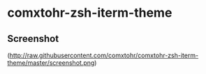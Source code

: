 # comxtohr-zsh-iterm-theme

## Screenshot
(http://raw.githubusercontent.com/comxtohr/comxtohr-zsh-iterm-theme/master/screenshot.png)
